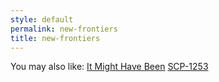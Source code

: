 ```yaml
---
style: default
permalink: new-frontiers
title: new-frontiers
---
```

You may also like:
[It Might Have Been](http://scp-wiki.net/it-might-have-been)
[SCP-1253](http://scp-wiki.net/scp-1253)